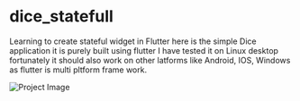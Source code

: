 # dice_statefull
Learning to create stateful widget in Flutter here is the simple Dice application it is purely built using flutter  I have tested it on Linux desktop fortunately it should also work on other latforms like Android, IOS, Windows as flutter is multi pltform frame work.

![Project Image](project.gif)
